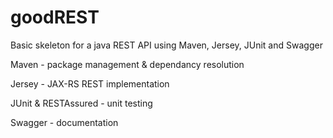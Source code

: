 # goodREST
Basic skeleton for a java REST API using Maven, Jersey, JUnit and Swagger

Maven - package management & dependancy resolution

Jersey - JAX-RS REST implementation

JUnit & RESTAssured - unit testing

Swagger - documentation


